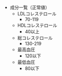 - 成分一覧（正常値）
    - LDLコレステロール
        - 70-119
    - HDLコレステロール
        - 40以上
    - 総コレステロール
        - 130-219
    - 最高血圧
        - 120以下
    - 最低血圧
        - 80以下